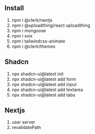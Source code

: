 ## Install

1. npm i @clerk/nextjs
2. npm i @uploadthing/react uploadthing
3. npm i mongoose
4. npm i svix
5. npm i tailwindcss-animate
6. npm i @clerk/themes

## Shadcn

1. npx shadcn-ui@latest init
2. npx shadcn-ui@latest add form
3. npx shadcn-ui@latest add input
4. npx shadcn-ui@latest add textarea
5. npx shadcn-ui@latest add tabs

## Nextjs

1. user server
2. revalidatePath
